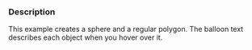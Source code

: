 ### Description

This example creates a sphere and a regular polygon. 
The balloon text describes each object when you hover over it.
